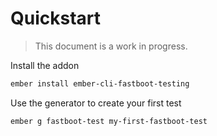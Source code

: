 # Quickstart

> This document is a work in progress.

Install the addon

```bash
ember install ember-cli-fastboot-testing
```

Use the generator to create your first test

```bash
ember g fastboot-test my-first-fastboot-test
```
